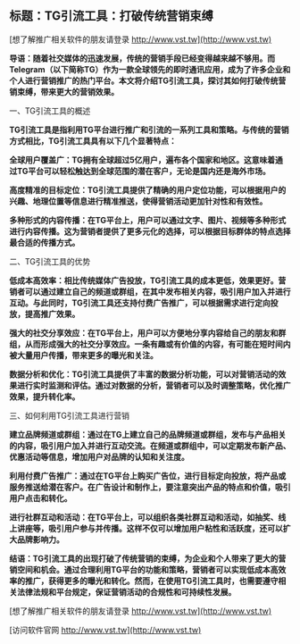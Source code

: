 ## **标题：TG引流工具：打破传统营销束缚**

[想了解推广相关软件的朋友请登录 http://www.vst.tw](http://www.vst.tw)

**导语：随着社交媒体的迅速发展，传统的营销手段已经变得越来越不够用。而Telegram（以下简称TG）作为一款全球领先的即时通讯应用，成为了许多企业和个人进行营销推广的热门平台。本文将介绍TG引流工具，探讨其如何打破传统营销束缚，带来更大的营销效果。**

一、TG引流工具的概述

**TG引流工具是指利用TG平台进行推广和引流的一系列工具和策略。与传统的营销方式相比，TG引流工具具有以下几个显著特点：**

**全球用户覆盖广：TG拥有全球超过5亿用户，遍布各个国家和地区。这意味着通过TG平台可以轻松触达到全球范围的潜在客户，无论是国内还是海外市场。**

**高度精准的目标定位：TG引流工具提供了精确的用户定位功能，可以根据用户的兴趣、地理位置等信息进行精准推送，使得营销活动更加针对性和有效性。**

**多种形式的内容传播：在TG平台上，用户可以通过文字、图片、视频等多种形式进行内容传播。这为营销者提供了更多元化的选择，可以根据目标群体的特点选择最合适的传播方式。**

二、TG引流工具的优势

**低成本高效率：相比传统媒体广告投放，TG引流工具的成本更低，效果更好。营销者可以通过建立自己的频道或群组，在其中发布相关内容，吸引用户加入并进行互动。与此同时，TG引流工具还支持付费广告推广，可以根据需求进行定向投放，提高推广效果。**

**强大的社交分享效应：在TG平台上，用户可以方便地分享内容给自己的朋友和群组，从而形成强大的社交分享效应。一条有趣或有价值的内容，有可能在短时间内被大量用户传播，带来更多的曝光和关注。**

**数据分析和优化：TG引流工具提供了丰富的数据分析功能，可以对营销活动的效果进行实时监测和评估。通过对数据的分析，营销者可以及时调整策略，优化推广效果，提升转化率。**

三、如何利用TG引流工具进行营销

**建立品牌频道或群组：通过在TG上建立自己的品牌频道或群组，发布与产品相关的内容，吸引用户加入并进行互动交流。在频道或群组中，可以定期发布新产品、优惠活动等信息，增加用户对品牌的认知和关注度。**

**利用付费广告推广：通过在TG平台上购买广告位，进行目标定向投放，将产品或服务推送给潜在客户。在广告设计和制作上，要注意突出产品的特点和价值，吸引用户点击和转化。**

**进行社群互动和活动：在TG平台上，可以组织各类社群互动和活动，如抽奖、线上讲座等，吸引用户参与并传播。这样不仅可以增加用户粘性和活跃度，还可以扩大品牌影响力。**

**结语：TG引流工具的出现打破了传统营销的束缚，为企业和个人带来了更大的营销空间和机会。通过合理利用TG平台的功能和策略，营销者可以实现低成本高效率的推广，获得更多的曝光和转化。然而，在使用TG引流工具时，也需要遵守相关法律法规和平台规定，保证营销活动的合规性和可持续性发展。**

[想了解推广相关软件的朋友请登录 http://www.vst.tw](http://www.vst.tw)


[访问软件官网 http://www.vst.tw](http://www.vst.tw)
